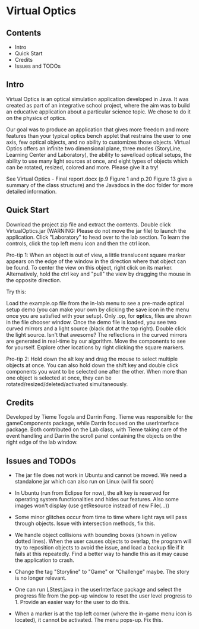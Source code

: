 Virtual Optics
====================

Contents
--------------------

- Intro
- Quick Start
- Credits
- Issues and TODOs

Intro
---------------------
Virtual Optics is an optical simulation application developed in Java. It was created as part of an integrative school project,
where the aim was to build an educative application about a particular science topic. We chose to do it on the physics of optics.

Our goal was to produce an application that gives more freedom and more features than your typical optics bench applet that
restrains the user to one axis, few optical objects, and no ability to customizes those objects. Virtual Optics offers an infinite
two dimensional plane, three modes (StoryLine, Learning Center and Laboratory), the ability to save/load optical setups, the 
ability to use many light sources at once, and eight types of objects which can be rotated, resized, colored and more. 
Please give it a try!

See Virtual Optics - Final report.docx (p.9 Figure 1 and p.20 Figure 13 give a summary of the class structure) and the Javadocs 
in the doc folder for more detailed information.

Quick Start
---------------------

Download the project zip file and extract the contents. Double click VirtualOptics.jar (WARNING: Please do not move the jar file)
to launch the application. Click "Laboratory" to head over to the lab section. To learn the controls, click the top left menu icon
and then the ctrl icon.

Pro-tip 1: When an object is out of view, a little translucent square marker appears on the edge of the window in the direction
			where that object can be found. To center the view on this object, right click on its marker. Alternatively, hold the
			ctrl key and "pull" the view by dragging the mouse in the opposite direction.

Try this:

Load the example.op file from the in-lab menu to see a pre-made optical setup demo (you can make your own by clicking the save icon
in the menu once you are satisfied with your setup). Only .op, for **op**tics, files are shown in the file chooser window. Once the
demo file is loaded, you see two curved mirrors and a light source (black dot at the top right). Double click the light source.
Isn't that awesome? The reflections in the curved mirrors are generated in real-time by our algorithm. Move the components to see
for yourself. Explore other locations by right clicking the square markers.

Pro-tip 2: Hold down the alt key and drag the mouse to select multiple objects at once. You can also hold down the shift key and 
			double click components you want to be selected one after the other. When more than one object is selected at once,
			they can be rotated/resized/deleted/activated simultaneously.


Credits
---------------------
Developed by Tieme Togola and Darrin Fong. Tieme was responsible for the gameComponents package, while Darrin focused on the 
userInterface package. Both contributed on the Lab class, with Tieme taking care of the event handling and Darrin the scroll panel
containing the objects on the right edge of the lab window.

Issues and TODOs
---------------------

- The jar file does not work in Ubuntu and cannot be moved. We need a standalone jar which can also run on Linux (will fix soon)

- In Ubuntu (run from Eclipse for now), the alt key is reserved for operating system functionalities and hides our features. Also
	some images won't display (use getResource instead of new File(...))

- Some minor glitches occur from time to time where light rays will pass through objects. Issue with intersection methods, fix this.

- We handle object collisions with bounding boxes (shown in yellow dotted lines). When the user causes objects to overlap, the 
	program will try to reposition objects to avoid the issue, and load a backup file if it fails at this repeatedly. Find a better
	way to handle this as it may cause the application to crash.

- Change the tag "Storyline" to "Game" or "Challenge" maybe. The story is no longer relevant.

- One can run LStest.java in the userInterface package and select the progress file from the pop-up window to reset the user level 
	progress to 1. Provide an easier way for the user to do this.

- When a marker is at the top left corner (where the in-game menu icon is located), it cannot be activated. The menu pops-up. Fix 
	this.